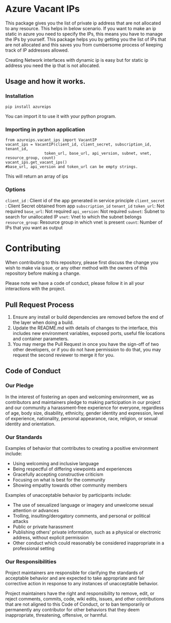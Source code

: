 # Azure Vacant IPs

This package gives you the list of private ip address that are not allocated to any resource. This helps in below scenario.
If you want to make an ip static in azure you need to specify the IPs, this means you have to manage the IPs by yourself. This package helps you by
getting you the list of IPs that are not allocated and this saves you from cumbersome process of keeping track of IP addresses allowed.

Creating Network interfaces with dynamic ip is easy but for static ip address you need the ip that is not allocated.

## Usage and how it works.

### Installation

```pip install azureips```

You can import it to use it with your python program.

### Importing in python application

```
from azureips.vacant_ips import VacantIP
vacant_ips = VacantIP(client_id, client_secret, subscription_id, tenant_id,
                 token_url, base_url, api_version, subnet, vnet, resource_group, count)
vacant_ips.get_vacant_ips()
#base_url, api_version and token_url can be empty strings.
```

This will return an array of ips

### Options

`client_id` : Client id of the app generated in service principle
`client_secret` : Client Secret obtained from app
`subscription_id`
`tenant_id`
`token_url`: Not required
`base_url`: Not required
`api_version`: Not required
`subnet`: Subnet to search for unallocated IP
`vnet`: Vnet to which the subnet belongs
`resource_group`: Resource group in which vnet is present
`count`: Number of IPs that you want as output


# Contributing

When contributing to this repository, please first discuss the change you wish to make via issue, or any other method with the owners of this repository before making a change.

Please note we have a code of conduct, please follow it in all your interactions with the project.

## Pull Request Process

1. Ensure any install or build dependencies are removed before the end of the layer when doing a
   build.
2. Update the README.md with details of changes to the interface, this includes new environment
   variables, exposed ports, useful file locations and container parameters.
4. You may merge the Pull Request in once you have the sign-off of two other developers, or if you
   do not have permission to do that, you may request the second reviewer to merge it for you.

## Code of Conduct

### Our Pledge

In the interest of fostering an open and welcoming environment, we as
contributors and maintainers pledge to making participation in our project and
our community a harassment-free experience for everyone, regardless of age, body
size, disability, ethnicity, gender identity and expression, level of experience,
nationality, personal appearance, race, religion, or sexual identity and
orientation.

### Our Standards

Examples of behavior that contributes to creating a positive environment
include:

* Using welcoming and inclusive language
* Being respectful of differing viewpoints and experiences
* Gracefully accepting constructive criticism
* Focusing on what is best for the community
* Showing empathy towards other community members

Examples of unacceptable behavior by participants include:

* The use of sexualized language or imagery and unwelcome sexual attention or
advances
* Trolling, insulting/derogatory comments, and personal or political attacks
* Public or private harassment
* Publishing others' private information, such as a physical or electronic
  address, without explicit permission
* Other conduct which could reasonably be considered inappropriate in a
  professional setting

### Our Responsibilities

Project maintainers are responsible for clarifying the standards of acceptable
behavior and are expected to take appropriate and fair corrective action in
response to any instances of unacceptable behavior.

Project maintainers have the right and responsibility to remove, edit, or
reject comments, commits, code, wiki edits, issues, and other contributions
that are not aligned to this Code of Conduct, or to ban temporarily or
permanently any contributor for other behaviors that they deem inappropriate,
threatening, offensive, or harmful.

